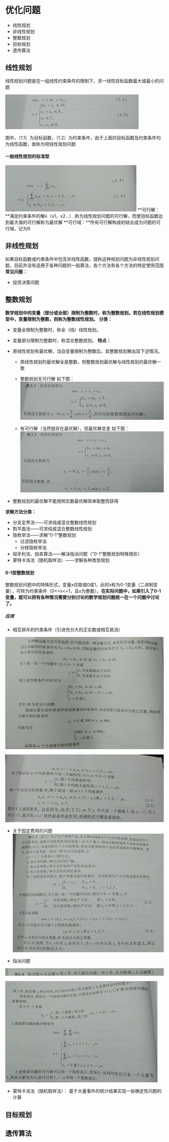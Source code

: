 # 优化问题
- 线性规划
- 非线性规划
- 整数规划
- 目标规划
- 遗传算法

## 线性规划
线性规划问题是在一组线性约束条件的限制下，求一线性目标函数最大或最小的问题

![1.png](./images/1.png)

图中，（1.1）为目标函数，（1.2）为约束条件，由于上面的目标函数及约束条件均为线性函数，故称为吧线性规划问题

#### 一般线性规划的标准型
![2.png](./images/2.png)
**可行解：**满足约束条件的解x（x1，x2...）,称为线性规划问题的可行解，而使目标函数达到最大值的可行解称为最优解
**可行域：**所有可行解构成的结合成为问题的可行域，记为R


## 非线性规划

如果目标函数或约束条件中包含非线性函数，就称这种规划问题为非线性规划问题，目前并没有适用于各种问题的一般算法，各个方法有各个方法的特定使用范围
**常见问题：**
- 投资决策问题


## 整数规划
**数学规划中的变量（部分或全部）限制为整数时，称为整数规划。若在线性规划模型中，变量限制为整数，则称为整数线性规划。**
**分类：**
- 变量全限制为整数时，称全（纯）线性规划。
- 变量部分限制为整数时，称混合整数规划。
**特点：**
- 原线性规划有最优解，当自变量限制为整数后，其整数规划解出现下述情况。
	- 原线性规划的最优解全是整数，则整数规划最优解与线性规划的最优解一致
	- 整数规划无可行解
	如下图：
![3.png](./images/3.png)

	- 有可行解（当然就存在最优解），但最优解变差
	如下图：
![4.png](./images/4.png)

- 整数规划的最优解不能按照实数最优解简单取整而获得

**求解方法分类：**
- 分支定界法——可求纯或混合整数线性规划
- 割平面法——可求纯或混合整数线性规划
- 隐枚举法——求解“0-1”整数规划
	- 过滤隐枚举法
	- 分枝隐枚举法
- 匈牙利法、拍卖算法——解决指派问题（“0-1”整数规划特殊情形）
- 蒙特卡洛法（随机取样法）——求解各种类型规划

#### 0-1型整数规划
整数规划问题中的特殊形式，变量x仅取值0或1，此时x称为0-1变量（二进制变量），可转为约束条件（0<=x<=1，且x为整数）。**在实际问题中，如果引入了0-1变量，就可以把有各种情况需要分别讨论的数学规划问题统一在一个问题中讨论了。**
##### 应用
- 相互排斥的约束条件（引进充分大的正实数或相互抵消）

![5.png](./images/5.png)

![6.png](./images/6.png)

- 关于固定费用的问题
![7.png](./images/7.png)

- 指派问题

![8.png](./images/8.png)

![9.png](./images/9.png)
- 蒙特卡洛法（随机取样法）：
基于大量事件的统计结果实现一些确定性问题的计算



## 目标规划

## 遗传算法
